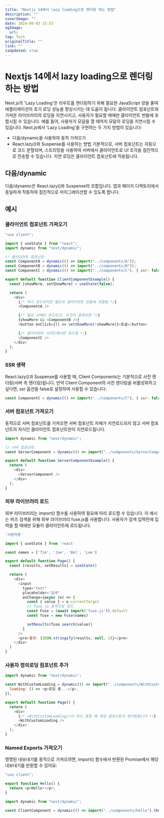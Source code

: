 ```yaml
---
title: "Nextjs 14에서 lazy loading으로 렌더링 하는 방법"
description: ""
coverImage: ""
date: 2024-08-03 15:53
ogImage: 
  url: 
tag: Tech
originalTitle: ""
link: ""
isUpdated: true
---
```






# Nextjs 14에서 lazy loading으로 렌더링 하는 방법

Next.js의 'Lazy Loading'은 라우트를 렌더링하기 위해 필요한 JavaScript 양을 줄여 애플리케이션의 초기 로딩 성능을 향상시키는 데 도움이 됩니다.
클라이언트 컴포넌트와 가져온 라이브러리의 로딩을 지연시키고, 사용자가 필요할 때에만 클라이언트 번들에 포함시킬 수 있습니다. 예를 들어, 사용자가 모달을 열 때까지 모달의 로딩을 지연시킬 수 있습니다.
Next.js에서 'Lazy Loading'을 구현하는 두 가지 방법이 있습니다:

<div class="content-ad"></div>

- 다음/dynamic을 사용하여 동적 가져오기
- React.lazy()와 Suspense를 사용하는 방법
  기본적으로, 서버 컴포넌트는 자동으로 코드 분할되며, 스트리밍을 사용하여 서버에서 클라이언트로 UI 조각을 점진적으로 전송할 수 있습니다. 지연 로딩은 클라이언트 컴포넌트에 적용됩니다.

## 다음/dynamic

다음/dynamic은 React.lazy()와 Suspense의 조합입니다. 앱과 페이지 디렉토리에서 동일하게 작동하여 점진적으로 마이그레이션할 수 있도록 합니다.

<div class="content-ad"></div>

## 예시

### 클라이언트 컴포넌트 가져오기

```js
"use client";

import { useState } from "react";
import dynamic from "next/dynamic";

// 클라이언트 컴포넌트:
const ComponentA = dynamic(() => import("../components/A"));
const ComponentB = dynamic(() => import("../components/B"));
const ComponentC = dynamic(() => import("../components/C"), { ssr: false });

export default function ClientComponentExample() {
  const [showMore, setShowMore] = useState(false);

  return (
    <div>
      {/* 즉시 로드되지만 별도의 클라이언트 번들에 포함됨 */}
      <ComponentA />

      {/* 필요 시에만 로드되고, 조건이 충족되면 */}
      {showMore && <ComponentB />}
      <button onClick={() => setShowMore(!showMore)}>토글</button>

      {/* 클라이언트 사이드에서만 로드됨 */}
      <ComponentC />
    </div>
  );
}
```

### SSR 생략

<div class="content-ad"></div>

React.lazy()과 Suspense를 사용할 때, Client Components는 기본적으로 사전 렌더링(서버 측 렌더링)됩니다.
만약 Client Component의 사전 렌더링을 비활성화하고 싶다면, ssr 옵션을 false로 설정하여 사용할 수 있습니다:

```js
const ComponentC = dynamic(() => import("../components/C"), { ssr: false });
```

### 서버 컴포넌트 가져오기

<div class="content-ad"></div>

동적으로 서버 컴포넌트를 가져오면 서버 컴포넌트 자체가 지연로드되지 않고 서버 컴포넌트의 자식인 클라이언트 컴포넌트만이 지연로드됩니다.

```js
import dynamic from "next/dynamic";

// 서버 컴포넌트:
const ServerComponent = dynamic(() => import("../components/ServerComponent"));

export default function ServerComponentExample() {
  return (
    <div>
      <ServerComponent />
    </div>
  );
}
```

### 외부 라이브러리 로드

외부 라이브러리는 import() 함수를 사용하여 필요에 따라 로드할 수 있습니다. 이 예시는 퍼즈 검색을 위해 외부 라이브러리 fuse.js를 사용합니다. 사용자가 검색 입력란에 입력을 할 때에만 모듈이 클라이언트에 로드됩니다.

<div class="content-ad"></div>

```js
'사용자용'

import { useState } from 'react'

const names = ['Tim', 'Joe', 'Bel', 'Lee']

export default function Page() {
  const [results, setResults] = useState()

  return (
    <div>
      <input
        type="text"
        placeholder="검색"
        onChange={async (e) => {
          const { value } = e.currentTarget
          // fuse.js 동적으로 로드
          const Fuse = (await import('fuse.js')).default
          const fuse = new Fuse(names)

          setResults(fuse.search(value))
        }
      />
      <pre>결과: {JSON.stringify(results, null, 2)}</pre>
    </div>
  )
}
```

### 사용자 정의로딩 컴포넌트 추가

```js
import dynamic from "next/dynamic";

const WithCustomLoading = dynamic(() => import("../components/WithCustomLoading"), {
  loading: () => <p>로딩 중...</p>,
});

export default function Page() {
  return (
    <div>
      {/* <WithCustomLoading/>이 로드 중일 때 로딩 컴포넌트가 렌더링됩니다 */}
      <WithCustomLoading />
    </div>
  );
}
```

### Named Exports 가져오기

<div class="content-ad"></div>

명명된 내보내기를 동적으로 가져오려면, import() 함수에서 반환된 Promise에서 해당 내보내기를 반환할 수 있어요:

```js
"use client";

export function Hello() {
  return <p>Hello!</p>;
}
```

```js
import dynamic from "next/dynamic";

const ClientComponent = dynamic(() => import("../components/hello").then((mod) => mod.Hello));
```

<div class="content-ad"></div>
